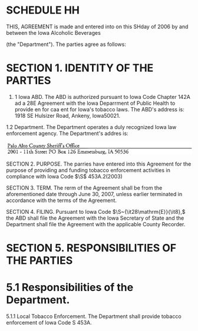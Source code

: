 # SCHEDULE HH  

THIS, AGREEMENT is made and entered into on this SHday of 2006 by and between the Iowa Alcoholic Beverages  

(the "Department"). The parties agree as follows:  

# SECTION 1. IDENTITY OF THE PART1ES  

1. 1 Iowa ABD. The ABD is authorized pursuant to Iowa Code Chapter 142A ad a 28E Agreement with the lowa Deparrment of Public Health to provide en for caa ent for Iowa's tobacco laws. The ABD's address is: 1918 SE Hulsizer Road, Ankeny, Iowa50021.  

1.2 Department. The Department operates a duly recognized Iowa law enforcement agency. The Department's addres is:  

![](images/9d0c780bc414f776c95439972713fd328b4298965f4bd84ac3060ae3d9bfc0dc.jpg)  

SECTION 2. PURPOSE. The parries have entered into this Agreement for the purpose of providing and funding tobacco enforcement activities in compliance with Iowa Code  $\S$  453A.2(2003)  

SECTION 3. TERM. The rerm of the Agreement shall be from the aforementioned date through June 30, 2007, unless earlier terminated in accordance with the terms of the Agreement.  

SECTION 4. FILING. Pursuant to Iowa Code  $\S~{\it28\mathrm{E}}{\it8},$  the ABD shall file the Agreement with the lowa Secretary of State and the Department shall file the Agreement with the applicable County Recorder.  

# SECTION 5. RESPONSIBILITIES OF THE PARTIES  

# 5.1 Responsibilities of the Department.  

5.1.1   Local Tobacco Enforcement.  The Department shall provide tobacco enforcement of lowa Code S 453A.  
